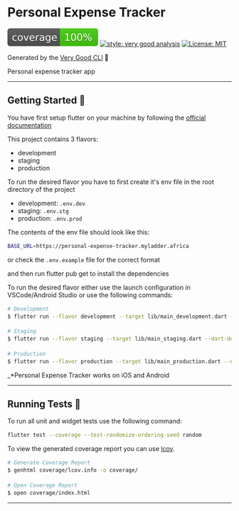 # Personal Expense Tracker

![coverage][coverage_badge]
[![style: very good analysis][very_good_analysis_badge]][very_good_analysis_link]
[![License: MIT][license_badge]][license_link]

Generated by the [Very Good CLI][very_good_cli_link] 🤖

Personal expense tracker app

---

## Getting Started 🚀

You have first setup flutter on your machine by following the [official documentation](https://docs.flutter.dev/get-started/install)

This project contains 3 flavors:

- development
- staging
- production

To run the desired flavor you have to first create it's env file in the root directory of the project

- development: `.env.dev`
- staging: `.env.stg`
- production: `.env.prod`

The contents of the env file should look like this:

```sh
BASE_URL=https://personal-expense-tracker.myladder.africa
```

or check the `.env.example` file for the correct format

and then run flutter pub get to install the dependencies

To run the desired flavor either use the launch configuration in VSCode/Android Studio or use the following commands:

```sh
# Development
$ flutter run --flavor development --target lib/main_development.dart --dart-define-from-file=.env.dev

# Staging
$ flutter run --flavor staging --target lib/main_staging.dart --dart-define-from-file=.env.stg

# Production
$ flutter run --flavor production --target lib/main_production.dart --dart-define-from-file=.env.stg
```

_\*Personal Expense Tracker works on iOS and Android

---

## Running Tests 🧪

To run all unit and widget tests use the following command:

```sh
flutter test --coverage --test-randomize-ordering-seed random
```

To view the generated coverage report you can use [lcov](https://github.com/linux-test-project/lcov).

```sh
# Generate Coverage Report
$ genhtml coverage/lcov.info -o coverage/

# Open Coverage Report
$ open coverage/index.html
```

---

[coverage_badge]: coverage_badge.svg
[license_badge]: https://img.shields.io/badge/license-MIT-blue.svg
[license_link]: https://opensource.org/licenses/MIT
[very_good_analysis_badge]: https://img.shields.io/badge/style-very_good_analysis-B22C89.svg
[very_good_analysis_link]: https://pub.dev/packages/very_good_analysis
[very_good_cli_link]: https://github.com/VeryGoodOpenSource/very_good_cli
